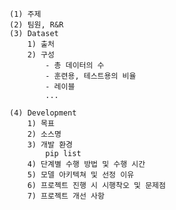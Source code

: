     (1) 주제
    (2) 팀원, R&R
    (3) Dataset
        1) 출처
        2) 구성
            - 총 데이터의 수
            - 훈련용, 테스트용의 비율
            - 레이블
            ...
            
    (4) Development
        1) 목표
        2) 소스명
        3) 개발 환경
            pip list
        4) 단계별 수행 방법 및 수행 시간
        5) 모델 아키텍쳐 및 선정 이유
        6) 프로젝트 진행 시 시행착오 및 문제점
        7) 프로젝트 개선 사항
        

